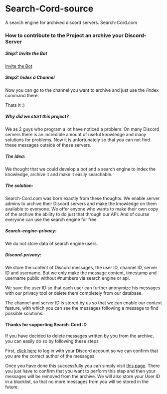 # Search-Cord-source
A search engine for archived discord servers. Search-Cord.com

### How to contribute to the Project an archive your Discord-Server

##### Step1: Invite the Bot
[Invite the Bot](https://discord.com/api/oauth2/authorize?client_id=965709397928054884&permissions=66560&scope=bot%20applications.commands)


##### Step2: Index a Channel
Now you can go to the channel you want to archive and just use the /index command there.

Thats It :) 



#####  Why did we start this project?

We as 2 guys who program a lot have noticed a problem: On many Discord servers there is an incredible amount of useful knowledge and many solutions for problems. Now it is unfortunately so that you can not find these messages outside of these servers.

#####  The Idea:
We thought that we could develop a bot and a search engine to index the knowledge, archive it and make it easily searchable.

##### The solution:

Search-Cord.com was born exactly from these thoughts. We enable server admins to archive their Discord servers and make the knowledge on them available to everyone. We offer anyone who wants to make their own copy of the archive the ability to do just that through our API. And of course everyone can use the search engine for free

##### Search-engine-privacy:

We do not store data of search engine users.

##### Discord-privacy:

We store the content of Discord messages, the user ID, channel ID, server ID and username. But we only make the message content, timestamp and username public without #numbers via search engine or api.

We save the user ID so that each user can further anonymize his messages with our privacy tool or delete them completely from our database.

The channel and server ID is stored by us so that we can enable our context feature, with which you can see the messages following a message to find possible solutions.

#### Thanks for supporting Search-Cord :D

If you have decided to delete messages written by you from the archive,
you can easily do so by following these steps


First, [click here](https://search-cord.com/login) to log in with your Discord account so we can 
confirm that you are the correct author of the messages.

Once you have done this successfully you can simply visit [this page](https://search-cord.com/removemydata). 
There you just have to confirm that you want to perform this step and 
then your messages will be removed from the archive. We will also store your 
User ID in a blacklist, so that no more messages from you will be stored in the future.

